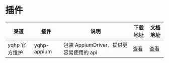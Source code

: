 # 插件

| 渠道          | 插件   | 说明                                    | 下载地址                                      | 文档地址                                                            |
| ------------- | ------ | --------------------------------------- | --------------------------------------------- | ------------------------------------------------------------------- |
| yqhp 官方维护 | yqhp-appium | 包装 AppiumDriver，提供更容易使用的 api | [查看](https://github.com/yqhp/yqhp/releases) | [查看](https://github.com/yqhp/yqhp/tree/main/agent/plugins/appium) |
